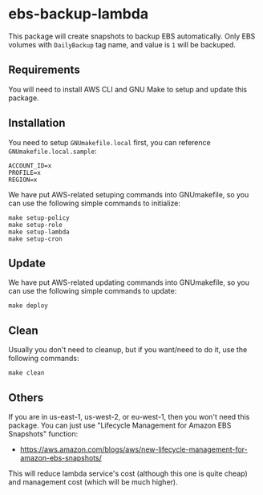 # ebs-backup-lambda

This package will create snapshots to backup EBS automatically.  Only EBS volumes with `DailyBackup` tag name, and value is `1` will be backuped.

## Requirements

You will need to install AWS CLI and GNU Make to setup and update this package.

## Installation

You need to setup `GNUmakefile.local` first, you can reference `GNUmakefile.local.sample`:

    ACCOUNT_ID=x
    PROFILE=x
    REGION=x

We have put AWS-related setuping commands into GNUmakefile, so you can use the following simple commands to initialize:

    make setup-policy
    make setup-role
    make setup-lambda
    make setup-cron

## Update

We have put AWS-related updating commands into GNUmakefile, so you can use the following simple commands to update:

    make deploy

## Clean

Usually you don't need to cleanup, but if you want/need to do it, use the following commands:

    make clean

## Others

If you are in us-east-1, us-west-2, or eu-west-1, then you won't need this package.  You can just use "Lifecycle Management for Amazon EBS Snapshots" function:

* https://aws.amazon.com/blogs/aws/new-lifecycle-management-for-amazon-ebs-snapshots/

This will reduce lambda service's cost (although this one is quite cheap) and management cost (which will be much higher).
